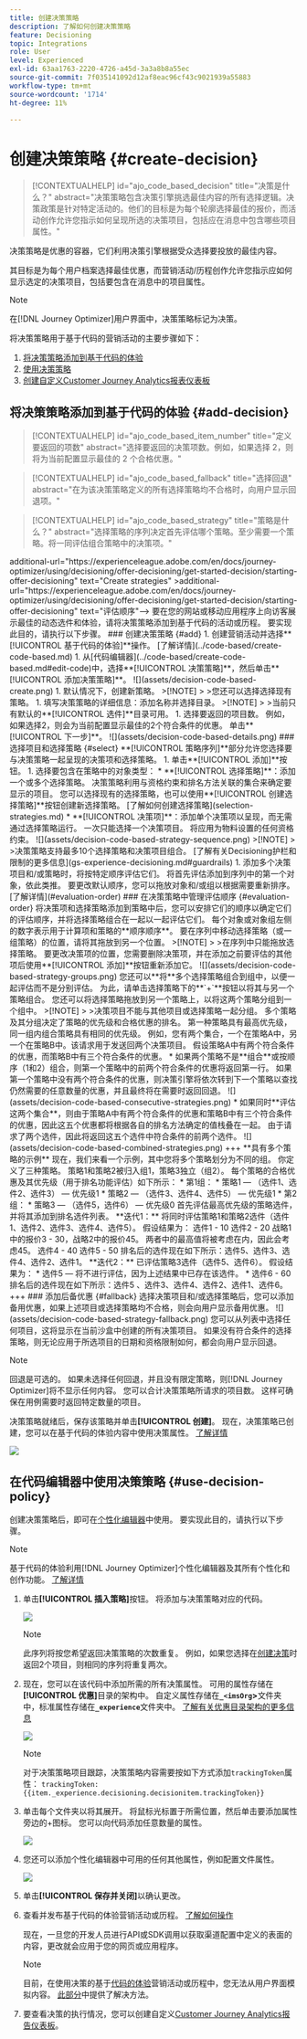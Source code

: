 ```yaml
---
title: 创建决策策略
description: 了解如何创建决策策略
feature: Decisioning
topic: Integrations
role: User
level: Experienced
exl-id: 63aa1763-2220-4726-a45d-3a3a8b8a55ec
source-git-commit: 7f035141092d12af8eac96cf43c9021939a55883
workflow-type: tm+mt
source-wordcount: '1714'
ht-degree: 11%

---
```


# 创建决策策略 {#create-decision}

>[!CONTEXTUALHELP]
>id="ajo_code_based_decision"
>title="决策是什么？"
>abstract="决策策略包含决策引擎挑选最佳内容的所有选择逻辑。决策政策是针对特定活动的。他们的目标是为每个轮廓选择最佳的报价，而活动创作允许您指示如何呈现所选的决策项目，包括应在消息中包含哪些项目属性。"

<!--additional-url="https://experienceleague.adobe.com/en/docs/journey-optimizer/using/decisioning/offer-decisioning/get-started-decision/starting-offer-decisioning" text="About Decisioning"-->

决策策略是优惠的容器，它们利用决策引擎根据受众选择要投放的最佳内容。

<!--Decision policies contain all of the selection logic for the decisioning engine to pick the best content. Decision policies are campaign specific. -->其目标是为每个用户档案选择最佳优惠，而营销活动/历程创作允许您指示应如何显示选定的决策项目，包括要包含在消息中的项目属性。

>[!NOTE]
>
>在[!DNL Journey Optimizer]用户界面中，决策策略标记为决策<!--but they are decision policies. TBC if this note is needed-->。

将决策策略用于基于代码的营销活动的主要步骤如下：

1. [将决策策略添加到基于代码的体验](#add-decision)
1. [使用决策策略](#use-decision-policy)
1. [创建自定义Customer Journey Analytics报表仪表板](cja-reporting.md)

## 将决策策略添加到基于代码的体验 {#add-decision}

>[!CONTEXTUALHELP]
>id="ajo_code_based_item_number"
>title="定义要返回的项数"
>abstract="选择要返回的决策项数。例如，如果选择 2，则将为当前配置显示最佳的 2 个合格优惠。"

>[!CONTEXTUALHELP]
>id="ajo_code_based_fallback"
>title="选择回退"
>abstract="在为该决策策略定义的所有选择策略均不合格时，向用户显示回退项。"

>[!CONTEXTUALHELP]
>id="ajo_code_based_strategy"
>title="策略是什么？"
>abstract="选择策略的序列决定首先评估哪个策略。至少需要一个策略。将一同评估组合策略中的决策项。"
<!-->additional-url="https://experienceleague.adobe.com/en/docs/journey-optimizer/using/decisioning/offer-decisioning/get-started-decision/starting-offer-decisioning" text="Create strategies"
>additional-url=&quot;https://experienceleague.adobe.com/en/docs/journey-optimizer/using/decisioning/offer-decisioning/get-started-decision/starting-offer-decisioning&quot; text=&quot;评估顺序&quot;—>

要在您的网站或移动应用程序上向访客展示最佳的动态选件和体验，请将决策策略添加到基于代码的活动或历程。 要实现此目的，请执行以下步骤。

### 创建决策策略 {#add}

1. 创建营销活动并选择&#x200B;**[!UICONTROL 基于代码的体验]**&#x200B;操作。 [了解详情](../code-based/create-code-based.md)

1. 从[代码编辑器](../code-based/create-code-based.md#edit-code)中，选择&#x200B;**[!UICONTROL 决策策略]**，然后单击&#x200B;**[!UICONTROL 添加决策策略]**。

   ![](assets/decision-code-based-create.png)

1. 默认情况下，创建新策略。

   >[!NOTE]
   >
   >您还可以选择选择现有策略。

1. 填写决策策略的详细信息：添加名称并选择目录。

   >[!NOTE]
   >
   >当前只有默认的&#x200B;**[!UICONTROL 选件]**&#x200B;目录可用。

1. 选择要返回的项目数。 例如，如果选择2，则会为当前配置显示最佳的2个符合条件的优惠。 单击&#x200B;**[!UICONTROL 下一步]**。

   ![](assets/decision-code-based-details.png)

### 选择项目和选择策略 {#select}

**[!UICONTROL 策略序列]**&#x200B;部分允许您选择要与决策策略一起呈现的决策项和选择策略。

1. 单击&#x200B;**[!UICONTROL 添加]**&#x200B;按钮。

1. 选择要包含在策略中的对象类型：

   * **[!UICONTROL 选择策略]**：添加一个或多个选择策略。 决策策略利用与资格约束和排名方法关联的集合来确定要显示的项目。 您可以选择现有的选择策略，也可以使用&#x200B;**[!UICONTROL 创建选择策略]**&#x200B;按钮创建新选择策略。 [了解如何创建选择策略](selection-strategies.md)

   * **[!UICONTROL 决策项]**：添加单个决策项以呈现，而无需通过选择策略运行。 一次只能选择一个决策项目。 将应用为物料设置的任何资格约束。

   ![](assets/decision-code-based-strategy-sequence.png)

   >[!NOTE]
   >
   >决策策略支持最多10个选择策略和决策项目组合。 [了解有关Decisioning护栏和限制的更多信息](gs-experience-decisioning.md#guardrails)

1. 添加多个决策项目和/或策略时，将按特定顺序评估它们。 将首先评估添加到序列中的第一个对象，依此类推。

   要更改默认顺序，您可以拖放对象和/或组以根据需要重新排序。 [了解详情](#evaluation-order)

### 在决策策略中管理评估顺序 {#evaluation-order}

将决策项和选择策略添加到策略中后，您可以安排它们的顺序以确定它们的评估顺序，并将选择策略组合在一起以一起评估它们。

每个对象或对象组左侧的数字表示用于计算项和策略的&#x200B;**顺序顺序**。 要在序列中移动选择策略（或一组策略）的位置，请将其拖放到另一个位置。

>[!NOTE]
>
>在序列中只能拖放选择策略。 要更改决策项的位置，您需要删除决策项，并在添加之前要评估的其他项后使用&#x200B;**[!UICONTROL 添加]**&#x200B;按钮重新添加它。

![](assets/decision-code-based-strategy-groups.png)

您还可以&#x200B;**将**&#x200B;多个选择策略组合到组中，以便一起评估而不是分别评估。 为此，请单击选择策略下的&#x200B;**`+`**&#x200B;按钮以将其与另一个策略组合。 您还可以将选择策略拖放到另一个策略上，以将这两个策略分组到一个组中。

>[!NOTE]
>
>决策项目不能与其他项目或选择策略一起分组。

多个策略及其分组决定了策略的优先级和合格优惠的排名。 第一种策略具有最高优先级，同一组内组合策略具有相同的优先级。

例如，您有两个集合，一个在策略A中，另一个在策略B中。该请求用于发送回两个决策项目。 假设策略A中有两个符合条件的优惠，而策略B中有三个符合条件的优惠。

* 如果两个策略不是&#x200B;**组合**&#x200B;或按顺序（1和2）组合，则第一个策略中的前两个符合条件的优惠将返回第一行。 如果第一个策略中没有两个符合条件的优惠，则决策引擎将依次转到下一个策略以查找仍然需要的任意数量的优惠，并且最终将在需要时返回回退。

  ![](assets/decision-code-based-consecutive-strategies.png)

* 如果同时&#x200B;**评估这两个集合**，则由于策略A中有两个符合条件的优惠和策略B中有三个符合条件的优惠，因此这五个优惠都将根据各自的排名方法确定的值栈叠在一起。 由于请求了两个选件，因此将返回这五个选件中符合条件的前两个选件。

  ![](assets/decision-code-based-combined-strategies.png)

+++ **具有多个策略的示例**

现在，我们来看一个示例，其中您将多个策略划分为不同的组。

你定义了三种策略。 策略1和策略2被归入组1，策略3独立（组2）。

每个策略的合格优惠及其优先级（用于排名功能评估）如下所示：

* 第1组：
   * 策略1 — （选件1、选件2、选件3） — 优先级1
   * 策略2 — （选件3、选件4、选件5） — 优先级1

* 第2组：
   * 策略3 — （选件5，选件6） — 优先级0

首先评估最高优先级的策略选件，并将其添加到排名选件列表。

**迭代1：**

将同时评估策略1和策略2选件（选件1、选件2、选件3、选件4、选件5）。 假设结果为：

选件1 - 10
选件2 - 20
战略1中的报价3 - 30，战略2中的报价45。 两者中的最高值将被考虑在内，因此会考虑45。
选件4 - 40
选件5 - 50

排名后的选件现在如下所示：选件5、选件3、选件4、选件2、选件1。

**迭代2：**

已评估策略3选件（选件5、选件6）。 假设结果为：

* 选件5 — 将不进行评估，因为上述结果中已存在该选件。
* 选件6 - 60

排名后的选件现在如下所示：选件5 、选件3、选件4、选件2、选件1、选件6。

+++

### 添加后备优惠 {#fallback}

选择决策项目和/或选择策略后，您可以添加备用优惠，如果上述项目或选择策略均不合格，则会向用户显示备用优惠。

![](assets/decision-code-based-strategy-fallback.png)

您可以从列表中选择任何项目，这将显示在当前沙盒中创建的所有决策项目。 如果没有符合条件的选择策略，则无论应用于所选项目<!--nor frequency capping when available - TO CLARIFY-->的日期和资格限制如何，都会向用户显示回退。

>[!NOTE]
>
>回退是可选的。 如果未选择任何回退，并且没有限定策略，则[!DNL Journey Optimizer]将不显示任何内容。 您可以合计决策策略所请求的项目数。 这样可确保在用例需要时返回特定数量的项目。

决策策略就绪后，保存该策略并单击&#x200B;**[!UICONTROL 创建]**。 现在，决策策略已创建，您可以在基于代码的体验内容中使用决策属性。 [了解详情](#use-decision-policy)

![](assets/decision-code-based-decision-added.png)

## 在代码编辑器中使用决策策略 {#use-decision-policy}

创建决策策略后，即可在[个性化编辑器](../code-based/create-code-based.md#edit-code)中使用。 要实现此目的，请执行以下步骤。

>[!NOTE]
>
>基于代码的体验利用[!DNL Journey Optimizer]个性化编辑器及其所有个性化和创作功能。 [了解详情](../personalization/personalization-build-expressions.md)

1. 单击&#x200B;**[!UICONTROL 插入策略]**&#x200B;按钮。 将添加与决策策略对应的代码。

   ![](assets/decision-code-based-add-decision.png)

   >[!NOTE]
   >
   >此序列将按您希望返回决策策略的次数重复。 例如，如果您选择在[创建决策](#add-decision)时返回2个项目，则相同的序列将重复两次。

1. 现在，您可以在该代码中添加所需的所有决策属性。 可用的属性存储在&#x200B;**[!UICONTROL 优惠]**&#x200B;目录的架构中。 自定义属性存储在&#x200B;**`_<imsOrg`>**&#x200B;文件夹中，标准属性存储在&#x200B;**`_experience`**&#x200B;文件夹中。 [了解有关优惠目录架构的更多信息](catalogs.md)

   ![](assets/decision-code-based-decision-attributes.png)

   >[!NOTE]
   >
   >对于决策策略项目跟踪，决策策略内容需要按如下方式添加`trackingToken`属性：
   >`trackingToken: {{item._experience.decisioning.decisionitem.trackingToken}}`

1. 单击每个文件夹以将其展开。 将鼠标光标置于所需位置，然后单击要添加属性旁边的+图标。 您可以向代码添加任意数量的属性。

   ![](assets/decision-code-based-add-decision-attributes.png)

1. 您还可以添加个性化编辑器中可用的任何其他属性，例如配置文件属性。

   ![](assets/decision-code-based-decision-profile-attribute.png)

1. 单击&#x200B;**[!UICONTROL 保存并关闭]**&#x200B;以确认更改。

1. 查看并发布基于代码的体验营销活动或历程。 [了解如何操作](../code-based/publish-code-based.md)

   现在，一旦您的开发人员进行API或SDK调用以获取渠道配置中定义的表面的内容，更改就会应用于您的网页或应用程序。

   >[!NOTE]
   >
   >目前，在使用决策的基于[代码的体验](../code-based/create-code-based.md)营销活动或历程中，您无法从用户界面模拟内容。 [此部分](../code-based/code-based-decisioning-implementations.md)中提供了解决方法。

1. 要查看决策的执行情况，您可以创建自定义[Customer Journey Analytics报告仪表板](cja-reporting.md)。


